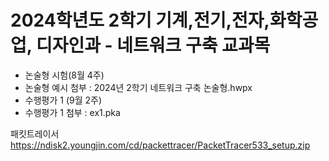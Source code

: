 # 2024학년도 2학기 기계,전기,전자,화학공업, 디자인과 - 네트워크 구축 교과목  

  + 논술형 시험(8월 4주)
  + 논술형 예시 첨부 : 2024년 2학기 네트워크 구축 논술형.hwpx
  + 수행평가 1 (9월 2주)
  +  수행평가 1 첨부 : ex1.pka
    
패킷트레이서
https://ndisk2.youngjin.com/cd/packettracer/PacketTracer533_setup.zip


